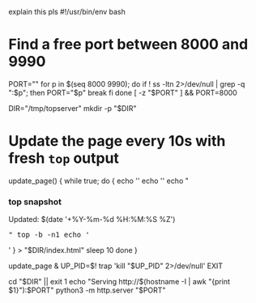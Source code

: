 

explain this pls #!/usr/bin/env bash

# Find a free port between 8000 and 9990
PORT=""
for p in $(seq 8000 9990); do
  if ! ss -ltn 2>/dev/null | grep -q ":$p"; then
    PORT="$p"
    break
  fi
done
[ -z "$PORT" ] && PORT=8000

DIR="/tmp/topserver"
mkdir -p "$DIR"

# Update the page every 10s with fresh `top` output
update_page() {
  while true; do
    {
      echo '<!doctype html><html><head><meta charset="utf-8">'
      echo '<meta http-equiv="refresh" content="10"><title>top</title></head><body>'
      echo "<h3>top snapshot</h3><p>Updated: $(date '+%Y-%m-%d %H:%M:%S %Z')</p><pre>"
      top -b -n1
      echo '</pre></body></html>'
    } > "$DIR/index.html"
    sleep 10
  done
}

update_page & UP_PID=$!
trap 'kill "$UP_PID" 2>/dev/null' EXIT

cd "$DIR" || exit 1
echo "Serving http://$(hostname -I | awk "{print \$1}"):$PORT"
python3 -m http.server "$PORT"